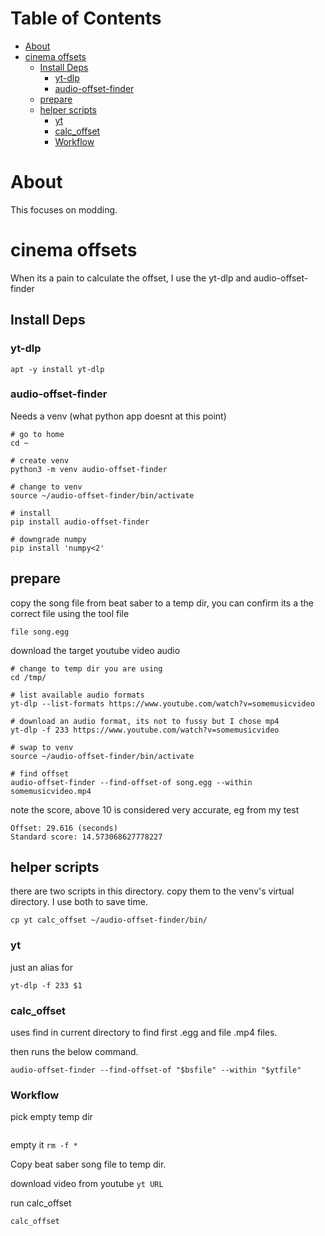 
Table of Contents
=================

* [About](#about)
* [cinema offsets](#cinema-offsets)
   * [Install Deps](#install-deps)
      * [yt-dlp](#yt-dlp)
      * [audio-offset-finder](#audio-offset-finder)
   * [prepare](#prepare)
   * [helper scripts](#helper-scripts)
      * [yt](#yt)
      * [calc_offset](#calc_offset)
      * [Workflow](#workflow)


# About

This focuses on modding.

# cinema offsets

When its a pain to calculate the offset, I use the yt-dlp and audio-offset-finder

## Install Deps

### yt-dlp

```apt -y install yt-dlp```

### audio-offset-finder

Needs a venv (what python app doesnt at this point)

```
# go to home
cd ~

# create venv
python3 -m venv audio-offset-finder

# change to venv
source ~/audio-offset-finder/bin/activate

# install
pip install audio-offset-finder

# downgrade numpy
pip install 'numpy<2'
```

## prepare

copy the song file from beat saber to a temp dir, you can confirm its a the correct file using the tool file

```file song.egg```

download the target youtube video audio

```
# change to temp dir you are using
cd /tmp/

# list available audio formats
yt-dlp --list-formats https://www.youtube.com/watch?v=somemusicvideo

# download an audio format, its not to fussy but I chose mp4
yt-dlp -f 233 https://www.youtube.com/watch?v=somemusicvideo

# swap to venv
source ~/audio-offset-finder/bin/activate

# find offset
audio-offset-finder --find-offset-of song.egg --within somemusicvideo.mp4
```

note the score, above 10 is considered very accurate, eg from my test

```
Offset: 29.616 (seconds)
Standard score: 14.573068627778227
```

## helper scripts

there are two scripts in this directory. copy them to the venv's virtual directory.
I use both to save time.

```
cp yt calc_offset ~/audio-offset-finder/bin/
```

### yt

just an alias for
```
yt-dlp -f 233 $1
```


### calc_offset

uses find in current directory to find first .egg and file .mp4 files.

then runs the below command.

```
audio-offset-finder --find-offset-of "$bsfile" --within "$ytfile"
```

### Workflow

pick empty temp dir
```cd /tmp/calc_offset
```

empty it
```rm -f *```


Copy beat saber song file to temp dir.


download video from youtube
```yt URL```

run calc_offset
```
calc_offset
```
